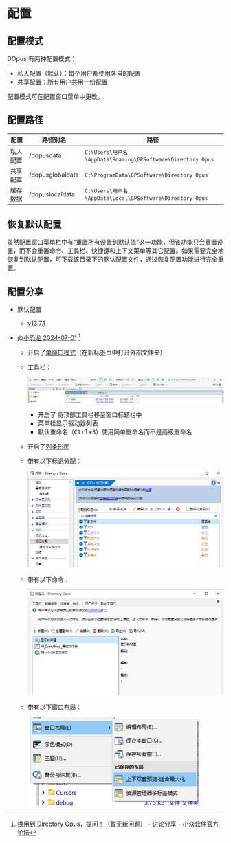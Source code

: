 # 配置
## 配置模式
DOpus 有两种配置模式：
- 私人配置（默认）：每个用户都使用各自的配置
- 共享配置：所有用户共用一份配置

配置模式可在配置窗口菜单中更改。

## 配置路径
配置 | 路径别名 | 路径
--- | --- | ---
私人配置 | /dopusdata | `C:\Users\用户名\AppData\Roaming\GPSoftware\Directory Opus`
共享配置 | /dopusglobaldata | `C:\ProgramData\GPSoftware\Directory Opus`
缓存数据 | /dopuslocaldata | `C:\Users\用户名\AppData\Local\GPSoftware\Directory Opus`

## 恢复默认配置
虽然配置窗口菜单栏中有“重置所有设置到默认值”这一功能，但该功能只会重置设置，而不会重置命令、工具栏、快捷键和上下文菜单等其它配置。如果需要完全地恢复到默认配置，可下载该目录下的[默认配置文件](默认配置%20简体中文%20v12.23.ocb)，通过恢复配置功能进行完全重置。

## 配置分享
- 默认配置
  - [v13.7.1](https://github.com/Chaoses-Ib/DirectoryOpus/releases/download/2024-03-04/Config.Default.v13.7.1.ocb)

- [@小恐龙 2024-07-01](https://github.com/Chaoses-Ib/DirectoryOpus/releases/download/2024-03-04/Config.@xiaokonglong.2024-07-01.13-51.ocb) [^xiaokonglong]
  - 开启了[单窗口模式](../../浏览/多文件夹/单窗口模式.md)（在新标签页中打开外部文件夹）
  - 工具栏：

    ![](images/README/小恐龙/工具栏.png)
    - 开启了 将顶部工具栏移至窗口标题栏中
    - 菜单栏显示驱动器列表
    - 默认重命名（<kbd>Ctrl+3</kbd>）使用简单重命名而不是高级重命名
  - 开启了[列条形图](../../浏览/查看/列表/列.md#条形图)
  - 带有以下标记分配：

    ![](images/README/小恐龙/标记分配.png)

  - 带有以下命令：

    ![](images/README/小恐龙/用户命令.png)
  - 带有以下窗口布局：

    ![](images/README/小恐龙/窗口布局.png)


[^xiaokonglong]: [换用到 Directory Opus，提问！（暂无新问题） - 讨论分享 - 小众软件官方论坛](https://meta.appinn.net/t/topic/58211/22?u=chaoses_ib)